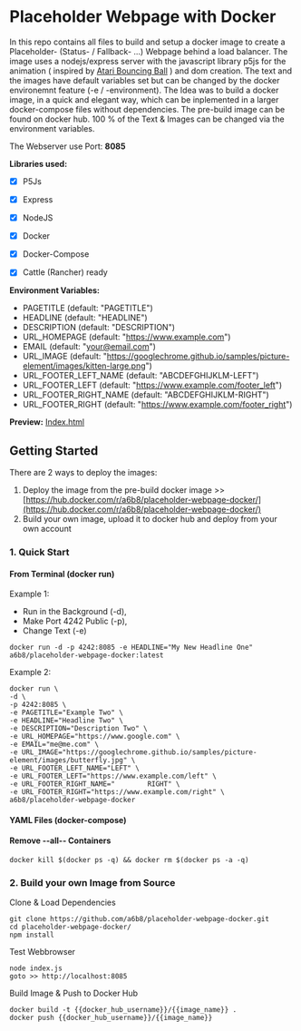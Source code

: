 # Placeholder Webpage with Docker

In this repo contains all files to build and setup a docker image to create a Placeholder- (Status- / Fallback- ...) Webpage behind a load balancer. The image uses a nodejs/express server with the javascript library p5js for the animation ( inspired by [Atari Bouncing Ball](https://www.youtube.com/watch?v=BvSP2JUDk80) ) and dom creation. The text and the images have default variables set but can be changed by the docker environemnt feature (-e / -environment). The Idea was to build a docker image, in a quick and elegant way, which can be inplemented in a larger docker-compose files without dependencies. The pre-build image can be found on docker hub. 100 % of the Text & Images can be changed via the environment variables.

The Webserver use Port: **8085**


**Libraries used:**
- [x] P5Js
- [x] Express
- [x] NodeJS
- [x] Docker 
- [x] Docker-Compose
- [x] Cattle (Rancher) ready


**Environment Variables:**
- PAGETITLE (default: "PAGETITLE")
- HEADLINE (default: "HEADLINE")
- DESCRIPTION (default: "DESCRIPTION")
- URL_HOMEPAGE (default: "https://www.example.com")
- EMAIL (default: "your@email.com")
- URL_IMAGE (default: "https://googlechrome.github.io/samples/picture-element/images/kitten-large.png")
- URL_FOOTER_LEFT_NAME (default: "ABCDEFGHIJKLM-LEFT")
- URL_FOOTER_LEFT (default: "https://www.example.com/footer_left")
- URL_FOOTER_RIGHT_NAME (default: "ABCDEFGHIJKLM-RIGHT")
- URL_FOOTER_RIGHT (default: "https://www.example.com/footer_right")



**Preview:** [Index.html](http://htmlpreview.github.io/?https://github.com/a6b8/customizable-placeholder-webpage-docker/blob/master/public/index.html)


## Getting Started
There are 2 ways to deploy the images:

1. Deploy the image from the pre-build docker image >> [https://hub.docker.com/r/a6b8/placeholder-webpage-docker/](https://hub.docker.com/r/a6b8/placeholder-webpage-docker/)
2. Build your own image, upload it to docker hub and deploy from your own account


### 1. Quick Start
#### From Terminal (docker run)
Example 1:
- Run in the Background (-d), 
- Make Port 4242 Public (-p), 
- Change Text (-e)
```
docker run -d -p 4242:8085 -e HEADLINE="My New Headline One" a6b8/placeholder-webpage-docker:latest
```

Example 2:
```
docker run \
-d \
-p 4242:8085 \
-e PAGETITLE="Example Two" \
-e HEADLINE="Headline Two" \
-e DESCRIPTION="Description Two" \
-e URL_HOMEPAGE="https://www.google.com" \
-e EMAIL="me@me.com" \
-e URL_IMAGE="https://googlechrome.github.io/samples/picture-element/images/butterfly.jpg" \
-e URL_FOOTER_LEFT_NAME="LEFT" \
-e URL_FOOTER_LEFT="https://www.example.com/left" \
-e URL_FOOTER_RIGHT_NAME="        RIGHT" \
-e URL_FOOTER_RIGHT="https://www.example.com/right" \
a6b8/placeholder-webpage-docker
```


#### YAML Files (docker-compose)


#### Remove --all-- Containers
```
docker kill $(docker ps -q) && docker rm $(docker ps -a -q)
```

### 2. Build your own Image from Source

Clone & Load Dependencies
```
git clone https://github.com/a6b8/placeholder-webpage-docker.git
cd placeholder-webpage-docker/
npm install
```

Test Webbrowser
```
node index.js
goto >> http://localhost:8085
```

Build Image & Push to Docker Hub
```
docker build -t {{docker_hub_username}}/{{image_name}} .
docker push {{docker_hub_username}}/{{image_name}}
```
